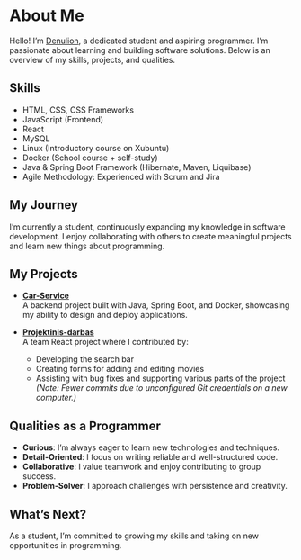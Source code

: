# About Me

Hello! I’m [Denulion](https://github.com/Denulion), a dedicated student and aspiring programmer. I’m passionate about learning and building software solutions. Below is an overview of my skills, projects, and qualities.

## Skills
- HTML, CSS, CSS Frameworks
- JavaScript (Frontend)
- React
- MySQL
- Linux (Introductory course on Xubuntu)
- Docker (School course + self-study)
- Java & Spring Boot Framework (Hibernate, Maven, Liquibase)
- Agile Methodology: Experienced with Scrum and Jira

## My Journey
I’m currently a student, continuously expanding my knowledge in software development. I enjoy collaborating with others to create meaningful projects and learn new things about programming.

## My Projects
- **[Car-Service](https://github.com/Denulion/Car-Service)**  
  A backend project built with Java, Spring Boot, and Docker, showcasing my ability to design and deploy applications.

- **[Projektinis-darbas](https://github.com/knoeks/Projektinis-darbas)**  
  A team React project where I contributed by:  
  - Developing the search bar  
  - Creating forms for adding and editing movies  
  - Assisting with bug fixes and supporting various parts of the project  
  *(Note: Fewer commits due to unconfigured Git credentials on a new computer.)*

## Qualities as a Programmer
- **Curious**: I’m always eager to learn new technologies and techniques.  
- **Detail-Oriented**: I focus on writing reliable and well-structured code.  
- **Collaborative**: I value teamwork and enjoy contributing to group success.  
- **Problem-Solver**: I approach challenges with persistence and creativity.  

## What’s Next?
As a student, I’m committed to growing my skills and taking on new opportunities in programming.
